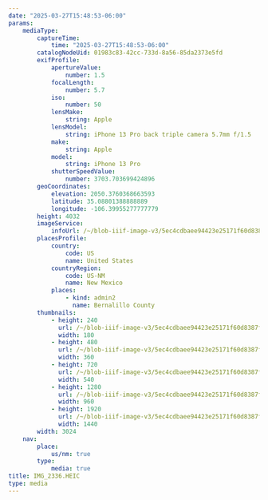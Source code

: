```yaml
---
date: "2025-03-27T15:48:53-06:00"
params:
    mediaType:
        captureTime:
            time: "2025-03-27T15:48:53-06:00"
        catalogNodeUid: 01983c83-42cc-733d-8a56-85da2373e5fd
        exifProfile:
            apertureValue:
                number: 1.5
            focalLength:
                number: 5.7
            iso:
                number: 50
            lensMake:
                string: Apple
            lensModel:
                string: iPhone 13 Pro back triple camera 5.7mm f/1.5
            make:
                string: Apple
            model:
                string: iPhone 13 Pro
            shutterSpeedValue:
                number: 3703.703699424896
        geoCoordinates:
            elevation: 2050.3760368663593
            latitude: 35.08801388888889
            longitude: -106.39955277777779
        height: 4032
        imageService:
            infoUrl: /~/blob-iiif-image-v3/5ec4cdbaee94423e25171f60d8387f369d7669be13b3906b86aa2a9f5c1f049d/info.json
        placesProfile:
            country:
                code: US
                name: United States
            countryRegion:
                code: US-NM
                name: New Mexico
            places:
                - kind: admin2
                  name: Bernalillo County
        thumbnails:
            - height: 240
              url: /~/blob-iiif-image-v3/5ec4cdbaee94423e25171f60d8387f369d7669be13b3906b86aa2a9f5c1f049d/full/180%2C240/0/default.jpg
              width: 180
            - height: 480
              url: /~/blob-iiif-image-v3/5ec4cdbaee94423e25171f60d8387f369d7669be13b3906b86aa2a9f5c1f049d/full/360%2C480/0/default.jpg
              width: 360
            - height: 720
              url: /~/blob-iiif-image-v3/5ec4cdbaee94423e25171f60d8387f369d7669be13b3906b86aa2a9f5c1f049d/full/540%2C720/0/default.jpg
              width: 540
            - height: 1280
              url: /~/blob-iiif-image-v3/5ec4cdbaee94423e25171f60d8387f369d7669be13b3906b86aa2a9f5c1f049d/full/960%2C1280/0/default.jpg
              width: 960
            - height: 1920
              url: /~/blob-iiif-image-v3/5ec4cdbaee94423e25171f60d8387f369d7669be13b3906b86aa2a9f5c1f049d/full/1440%2C1920/0/default.jpg
              width: 1440
        width: 3024
    nav:
        place:
            us/nm: true
        type:
            media: true
title: IMG_2336.HEIC
type: media
---
```

